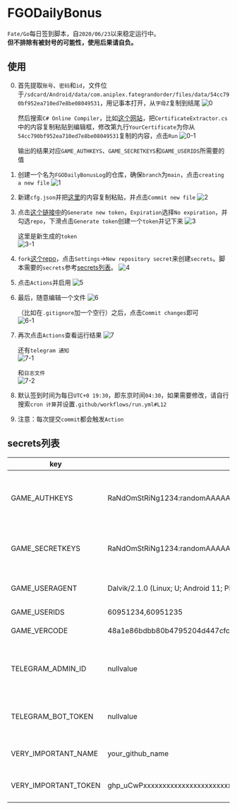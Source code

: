 # FGODailyBonus
`Fate/Go`每日签到脚本，自`2020/06/23`以来稳定运行中。  
**但不排除有被封号的可能性，使用后果请自负。**

## 使用
0. 首先提取`账号`、`密码`和`id`，文件位于`/sdcard/Android/data/com.aniplex.fategrandorder/files/data/54cc790bf952ea710ed7e8be08049531`，用记事本打开，从`字母Z`复制到结尾
   ![0](imgs/0.jpg)
   
   然后搜索`C# Online Compiler`，比如[这个网站](https://www.onlinegdb.com/online_csharp_compiler)，把`CertificateExtractor.cs`中的内容复制粘贴到编辑框，修改第九行`YourCertificate`为你从`54cc790bf952ea710ed7e8be08049531`复制的内容，点击`Run`
   ![0-1](imgs/0-1.jpg)

   输出的结果对应`GAME_AUTHKEYS`、`GAME_SECRETKEYS`和`GAME_USERIDS`所需要的值

1. 创建一个名为`FGODailyBonusLog`的仓库，确保`branch`为`main`，点击`creating a new file`
    ![1](imgs/1.jpg)

2. 新建`cfg.json`并把[这里](https://raw.githubusercontent.com/hexstr/FGODailyBonusLog/main/cfg.json)的内容复制粘贴，并点击`Commit new file`
    ![2](imgs/2.jpg)

3. 点击[这个链接中](https://github.com/settings/tokens)的`Generate new token`，`Expiration`选择`No expiration`，并勾选`repo`，下滑点击`Generate token`创建一个`token`并记下来
    ![3](imgs/3.jpg)

    这里是新生成的`token`  
    ![3-1](imgs/3-1.jpg)

4. `fork`[这个repo](https://github.com/hexstr/FGODailyBonus)，点击`Settings`->`New repository secret`来创建`secrets`。脚本需要的`secrets`参考[secrets列表](#secrets列表)。
   ![4](imgs/4.jpg)

5. 点击`Actions`并启用
   ![5](imgs/5.jpg)

6. 最后，随意编辑一个文件
   ![6](imgs/6.jpg)

   （比如在`.gitignore`加一个空行）之后，点击`Commit changes`即可  
   ![6-1](imgs/6-1.jpg)

7. 再次点击`Actions`查看运行结果
   ![7](imgs/7.jpg)

   还有`telegram 通知`  
   ![7-1](imgs/7-1.jpg)

   和`日志文件`  
   ![7-2](imgs/7-2.jpg)

8. 默认签到时间为每日`UTC+0 19:30`，即东京时间`04:30`，如果需要修改，请自行搜索`cron 计算`并设置`.github/workflows/run.yml#L12`

9.  注意：每次提交`commit`都会触发`Action`

## secrets列表
| key                  | value                                                                 | description                                 |
|----------------------|-----------------------------------------------------------------------|---------------------------------------------|
| GAME_AUTHKEYS        | RaNdOmStRiNg1234:randomAAAAA=,RaNdOmStRiNg1235:randomAAAAA=           | 需要签到的账号，多个账号使用英文逗号","分隔 |
| GAME_SECRETKEYS      | RaNdOmStRiNg1234:randomAAAAA=,RaNdOmStRiNg1235:randomAAAAA=           | 对应的密码，多个账号使用英文逗号","分隔     |
| GAME_USERAGENT       | Dalvik/2.1.0 (Linux; U; Android 11; Pixel 5 Build/RD1A.201105.003.A1) | 伪装UA，填入nullvalue使用默认值             |
| GAME_USERIDS         | 60951234,60951235                                                     | 账号id                                      |
| GAME_VERCODE         | 48a1e86bdbb80b4795204d447cfc073ce21b132a5bd5b096cb919830b1d3b93e      | ←填这个就行                                 |
| TELEGRAM_ADMIN_ID    | nullvalue                                                             | 接收通知的telegram id，不需要就填nullvalue  |
| TELEGRAM_BOT_TOKEN   | nullvalue                                                             | 发送通知的bot token，不需要就填nullvalue    |
| VERY_IMPORTANT_NAME  | your_github_name                                                      | 填你的github name                           |
| VERY_IMPORTANT_TOKEN | ghp_uCwPxxxxxxxxxxxxxxxxxxxxxxxxxxxxxxxx                              | 第三步申请的access token                    |
